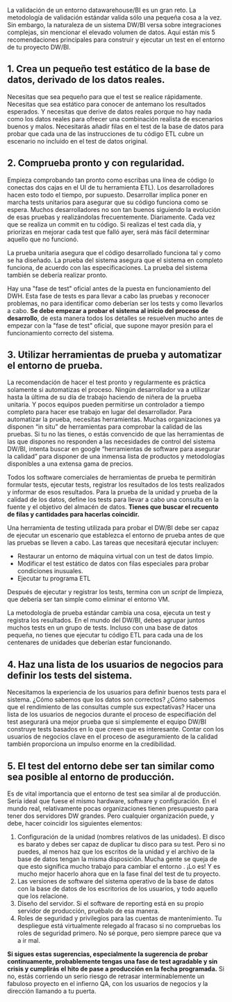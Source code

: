 ﻿---
UniqueId: SllVObxbVe
Title: "Consejo de dieño #134: Recomendaciones para las pruebas del Data Warehouse"
Url: 2011/recomendaciones-testing-datawarehouse.html
Date: 2016-11-03T00:00:00.0000000
SecondaryDate: 2011-05-04T00:03:00.0000000
Description: "Aquí están mis 5 recomendaciones principales para construir y ejecutar un test en el entorno de tu proyecto DW/BI."
Author: Joy Mundy
Category: ETL y calidad de datos
RelatedUrl: http://www.kimballgroup.com/2011/05/design-tip-134-data-warehouse-testing-recommendations/

---
La validación de un entorno datawarehouse/BI es un gran reto. La metodología de validación estándar valida sólo una pequeña cosa a la vez. Sin embargo, la naturaleza de un sistema DW/BI versa sobre integraciones complejas, sin mencionar el elevado volumen de datos. Aquí están mis 5 recomendaciones principales para construir y ejecutar un test en el entorno de tu proyecto DW/BI.

## 1. Crea un pequeño test estático de la base de datos, derivado de los datos reales.

Necesitas que sea pequeño para que el test se realice rápidamente. Necesitas que sea estático para conocer de antemano los resultados esperados. Y necesitas que derive de datos reales porque no hay nada como los datos reales para ofrecer una combinación realista de escenarios buenos y malos. Necesitarás añadir filas en el test de la base de datos para probar que cada una de las instrucciones de tu código ETL cubre un escenario no incluido en el test de datos original.

## 2. Comprueba pronto y con regularidad.

Empieza comprobando tan pronto como escribas una línea de código (o conectas dos cajas en el UI de tu herramienta ETL). Los desarrolladores hacen esto todo el tiempo, por supuesto. Desarrollar implica poner en marcha tests unitarios para asegurar que su código funciona como se espera. Muchos desarrolladores no son tan buenos siguiendo la evolución de esas pruebas y realizándolas frecuentemente. Diariamente. Cada vez que se realiza un commit en tu código. Si realizas el test cada día, y priorizas en mejorar cada test que falló ayer, será más fácil determinar aquello que no funcionó.

La prueba unitaria asegura que el código desarrollado funciona tal y como se ha diseñado. La prueba del sistema asegura que el sistema en completo funciona, de acuerdo con las especificaciones. La prueba del sistema también se debería realizar pronto.

Hay una "fase de test" oficial antes de la puesta en funcionamiento del DWH. Esta fase de tests es para llevar a cabo las pruebas y reconocer problemas, no para identificar como deberían ser los tests y como llevarlos a cabo. **Se debe  empezar a probar el sistema al inicio del proceso de desarrollo**, de esta manera todos los detalles se resuelven mucho antes de empezar con la "fase de test" oficial, que supone mayor presión para el funcionamiento correcto del sistema.

## 3. Utilizar herramientas de prueba y automatizar el entorno de prueba.

La recomendación de hacer el test pronto y regularmente es práctica solamente si automatizas el proceso. Ningún desarrollador va a utilizar hasta la última de su día de trabajo haciendo de niñera de la prueba unitaria. Y pocos equipos pueden permitirse un controlador a tiempo completo para hacer ese trabajo en lugar del desarrollador. Para automatizar la prueba, necesitas herramientas. Muchas organizaciones ya disponen “in situ” de herramientas para comprobar la calidad de las pruebas. Si tu no las tienes, o estás convencido de que las herramientas de las que dispones no responden a las necesidades de control del sistema DW/BI, intenta buscar en google “herramientas de software para asegurar la calidad” para disponer de una inmensa lista de productos y metodologías disponibles a una extensa gama de precios.

Todos los software comerciales de herramientas de prueba te permitirán formular tests, ejecutar tests, registrar los resultados de los tests realizados y informar de esos resultados. Para la prueba de la unidad y prueba de la calidad de los datos, define los tests para llevar a cabo una consulta en la fuente y el objetivo del almacén de datos. **Tienes que buscar el recuento de filas y cantidades para hacerlas coincidir.**

Una herramienta de testing utilizada para probar el DW/BI debe ser capaz de ejecutar un escenario que establezca el entorno de prueba antes de que las pruebas se lleven a cabo. Las tareas que necesitará ejecutar incluyen:

- Restaurar un entorno de máquina virtual con un test de datos limpio.
- Modificar el test estático de datos con filas especiales para probar condiciones inusuales.
- Ejecutar tu programa ETL

Después de ejecutar y registrar los tests, termina con un *script* de limpieza, que debería ser tan simple como eliminar el entorno VM.

La metodología de prueba estándar cambia una cosa, ejecuta un test y registra los resultados. En el mundo del DW/BI, debes agrupar juntos muchos tests en un grupo de tests. Incluso con una base de datos pequeña, no tienes que ejecutar tu código ETL para cada una de los centenares de unidades que deberían estar funcionando.

## 4. Haz una lista de los usuarios de negocios para definir los tests del sistema.

Necesitamos la experiencia de los usuarios para definir buenos tests para el sistema. ¿Cómo sabemos que los datos son correctos? ¿Cómo sabemos que el rendimiento de las consultas cumple sus expectativas? Hacer una lista de los usuarios de negocios durante el proceso de especifiación del test asegurará una mejor prueba que si simplemente el equipo DW/BI construye tests basados en lo que creen que es interesante. Contar con los usuarios de negocios clave en el proceso de aseguramiento de la calidad también proporciona un impulso enorme en la credibilidad.

## 5. El test del entorno debe ser tan similar como sea posible al entorno de producción.

Es de vital importancia que el entorno de test sea similar al de producción. Sería ideal que fuese el mismo hardware, software y configuración. En el mundo real, relativamente pocas organizaciones tienen presupuesto para tener dos servidores DW grandes. Pero cualquier organización puede, y debe, hacer coincidir los siguientes elementos:

1. Configuración de la unidad (nombres relativos de las unidades). El disco es barato y debes ser capaz de duplicar tu disco para su test. Pero si no puedes, al menos haz que los escritos de la unidad y el archivo de la base de datos tengan la misma disposición. Mucha gente se queja de que esto significa mucho trabajo para cambiar el entorno . ¡Lo es! Y es mucho mejor hacerlo ahora que en la fase final del test de tu proyecto.
2. Las versiones de software del sistema operativo de la base de datos con la base de datos de los escritorios de los usuarios, y todo aquello que los relacione.
3. Diseño del servidor. Si el software de reporting está en su propio servidor de producción, pruébalo de esa manera.
4. Roles de seguridad y privilegios para las cuentas de mantenimiento. Tu despliegue está virtualmente relegado al fracaso si no compruebas los roles de seguridad primero. No sé porque, pero siempre parece que va a ir mal.

**Si sigues estas sugerencias, especialmente la sugerencia de probar continuamente, probablemente tengas una fase de test agradable y sin crisis y cumplirás el hito de pase a producción en  la fecha programada.**  Si no, estás corriendo un serio riesgo de retrasar interminablemente un fabuloso proyecto en el infierno QA, con los usuarios de negocios y la dirección llamando a tu puerta.



[1]: http://www.kimballgroup.com/2011/05/design-tip-134-data-warehouse-testing-recommendations/